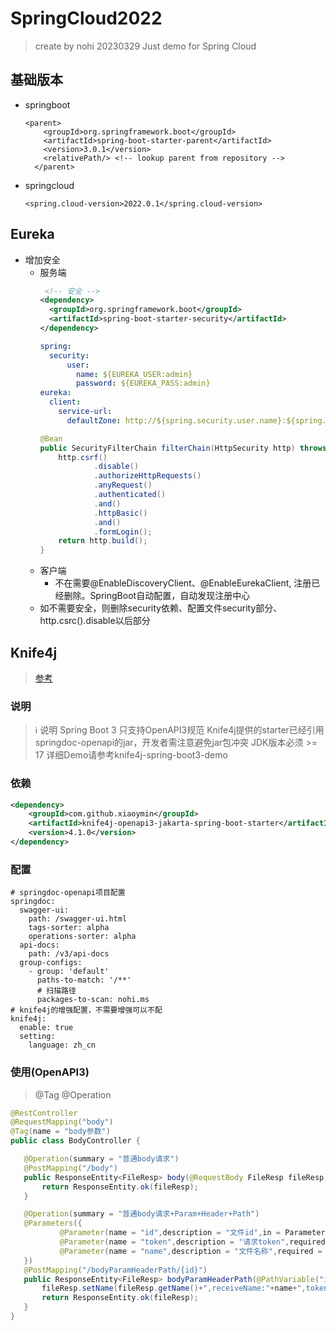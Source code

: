 # SpringCloud2022

> create by nohi 20230329
Just demo for Spring Cloud

## 基础版本

* springboot

  ```
  <parent>
      <groupId>org.springframework.boot</groupId>
      <artifactId>spring-boot-starter-parent</artifactId>
      <version>3.0.1</version>
      <relativePath/> <!-- lookup parent from repository -->
    </parent>
  ```

* springcloud

  ```
  <spring.cloud-version>2022.0.1</spring.cloud-version>
  ```

## Eureka
* 增加安全
  * 服务端 
    ```xml
     <!-- 安全 -->
    <dependency>
      <groupId>org.springframework.boot</groupId>
      <artifactId>spring-boot-starter-security</artifactId>
    </dependency>
    ```
    ```yaml
    spring:
      security:
          user:
            name: ${EUREKA_USER:admin}
            password: ${EUREKA_PASS:admin}
    eureka:
      client:
        service-url:
          defaultZone: http://${spring.security.user.name}:${spring.security.user.password}@${eureka.instance.hostname}:${server.port}/eureka/
    ```
    ```java
    @Bean
    public SecurityFilterChain filterChain(HttpSecurity http) throws Exception {
        http.csrf()
                .disable()
                .authorizeHttpRequests()
                .anyRequest()
                .authenticated()
                .and()
                .httpBasic()
                .and()
                .formLogin();
        return http.build();
    }
    ```
  * 客户端
    * 不在需要@EnableDiscoveryClient、@EnableEurekaClient, 注册已经删除。SpringBoot自动配置，自动发现注册中心
  * 如不需要安全，则删除security依赖、配置文件security部分、http.csrc().disable以后部分
## Knife4j

> [参考](https://doc.xiaominfo.com/docs/quick-start)

### 说明

> :information_source: 说明
> Spring Boot 3 只支持OpenAPI3规范
> Knife4j提供的starter已经引用springdoc-openapi的jar，开发者需注意避免jar包冲突
> JDK版本必须 >= 17
> 详细Demo请参考knife4j-spring-boot3-demo

### 依赖

```xml
<dependency>
    <groupId>com.github.xiaoymin</groupId>
    <artifactId>knife4j-openapi3-jakarta-spring-boot-starter</artifactId>
    <version>4.1.0</version>
</dependency>
```

### 配置

```
# springdoc-openapi项目配置
springdoc:
  swagger-ui:
    path: /swagger-ui.html
    tags-sorter: alpha
    operations-sorter: alpha
  api-docs:
    path: /v3/api-docs
  group-configs:
    - group: 'default'
      paths-to-match: '/**'
      # 扫描路径
      packages-to-scan: nohi.ms
# knife4j的增强配置，不需要增强可以不配
knife4j:
  enable: true
  setting:
    language: zh_cn
```

### 使用(OpenAPI3)

> @Tag  @Operation

```java
@RestController
@RequestMapping("body")
@Tag(name = "body参数")
public class BodyController {

   @Operation(summary = "普通body请求")
   @PostMapping("/body")
   public ResponseEntity<FileResp> body(@RequestBody FileResp fileResp){
       return ResponseEntity.ok(fileResp);
   }

   @Operation(summary = "普通body请求+Param+Header+Path")
   @Parameters({
           @Parameter(name = "id",description = "文件id",in = ParameterIn.PATH),
           @Parameter(name = "token",description = "请求token",required = true,in = ParameterIn.HEADER),
           @Parameter(name = "name",description = "文件名称",required = true,in=ParameterIn.QUERY)
   })
   @PostMapping("/bodyParamHeaderPath/{id}")
   public ResponseEntity<FileResp> bodyParamHeaderPath(@PathVariable("id") String id,@RequestHeader("token") String token, @RequestParam("name")String name,@RequestBody FileResp fileResp){
       fileResp.setName(fileResp.getName()+",receiveName:"+name+",token:"+token+",pathID:"+id);
       return ResponseEntity.ok(fileResp);
   }
}
```

